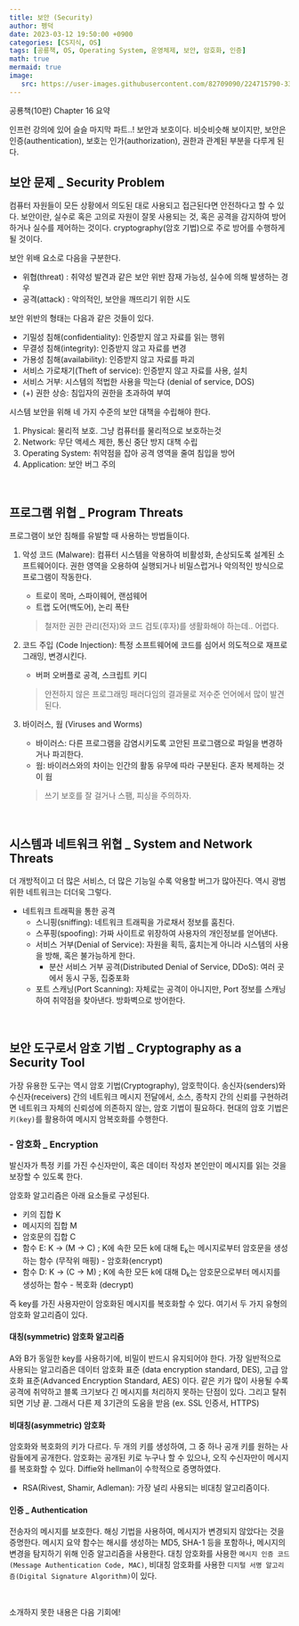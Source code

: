 ```yaml
---
title: 보안 (Security)
author: 펭덕
date: 2023-03-12 19:50:00 +0900
categories: [CS지식, OS]
tags: [공룡책, OS, Operating System, 운영체제, 보안, 암호화, 인증]
math: true
mermaid: true
image:
   src: https://user-images.githubusercontent.com/82709090/224715790-33df1d3b-750a-43c2-ae9f-a2be60689d9b.png
---
```


공룡책(10판) Chapter 16 요약

인프런 강의에 있어 슬슬 마지막 파트..! 보안과 보호이다. 비슷비슷해 보이지만, 보안은 인증(authentication), 보호는 인가(authorization), 권한과 관계된 부분을 다루게 된다.

## 보안 문제 _ Security Problem

컴퓨터 자원들이 모든 상황에서 의도된 대로 사용되고 접근된다면 안전하다고 할 수 있다. 보안이란, 실수로 혹은 고의로 자원이 잘못 사용되는 것, 혹은 공격을 감지하여 방어하거나 실수를 제어하는 것이다. cryptography(암호 기법)으로 주로 방어를 수행하게 될 것이다.

보안 위배 요소로 다음을 구분한다.

- 위협(threat) : 취약성 발견과 같은 보안 위반 잠재 가능성, 실수에 의해 발생하는 경우
- 공격(attack) : 악의적인, 보안을 깨뜨리기 위한 시도

보안 위반의 형태는 다음과 같은 것들이 있다.

- 기밀성 침해(confidentiality): 인증받지 않고 자료를 읽는 행위
- 무결성 침해(integrity): 인증받지 않고 자료를 변경
- 가용성 침해(availability): 인증받지 않고 자료를 파괴
- 서비스 가로채기(Theft of service): 인증받지 않고 자료를 사용, 설치
- 서비스 거부: 시스템의 적법한 사용을 막는다 (denial of service, DOS)
- (+) 권한 상승: 침입자의 권한을 초과하여 부여

시스템 보안을 위해 네 가지 수준의 보안 대책을 수립해야 한다.

1. Physical: 물리적 보호. 그냥 컴퓨터를 물리적으로 보호하는것
2. Network: 무단 액세스 제한, 통신 중단 방지 대책 수립
3. Operating System: 취약점을 잡아 공격 영역을 줄여 침입을 방어
4. Application: 보안 버그 주의

<br>

## 프로그램 위협 _ Program Threats

프로그램이 보안 침해를 유발할 때 사용하는 방법들이다.

1. 악성 코드 (Malware): 컴퓨터 시스템을 악용하여 비활성화, 손상되도록 설계된 소프트웨어이다. 권한 영역을 오용하여 실행되거나 비밀스럽거나 악의적인 방식으로 프로그램이 작동한다.
   - 트로이 목마, 스파이웨어, 랜섬웨어
   - 트랩 도어(백도어), 논리 폭탄
   > 철저한 권한 관리(전자)와 코드 검토(후자)를 생활화해야 하는데.. 어렵다.

2. 코드 주입 (Code Injection): 특정 소프트웨어에 코드를 심어서 의도적으로 재프로그래밍, 변경시킨다.
   - 버퍼 오버플로 공격, 스크립트 키디
   > 안전하지 않은 프로그래밍 패러다임의 결과물로 저수준 언어에서 많이 발견된다. 

3. 바이러스, 웜 (Viruses and Worms)
   - 바이러스: 다른 프로그램을 감염시키도록 고안된 프로그램으로 파일을 변경하거나 파괴한다.
   - 웜: 바이러스와의 차이는 인간의 활동 유무에 따라 구분된다. 혼자 복제하는 것이 웜
   > 쓰기 보호를 잘 걸거나 스팸, 피싱을 주의하자.

<br>

## 시스템과 네트워크 위협 _ System and Network Threats

더 개방적이고 더 많은 서비스, 더 많은 기능일 수록 악용할 버그가 많아진다. 역시 광범위한 네트워크는 더더욱 그렇다.

- 네트워크 트래픽을 통한 공격
   - 스니핑(sniffing): 네트워크 트래픽을 가로채서 정보를 훔친다.
   - 스푸핑(spoofing): 가짜 사이트로 위장하여 사용자의 개인정보를 얻어낸다.
   - 서비스 거부(Denial of Service): 자원을 획득, 훔치는게 아니라 시스템의 사용을 방해, 혹은 불가능하게 한다.
      - 분산 서비스 거부 공격(Distributed Denial of Service, DDoS): 여러 곳에서 동시 구동, 집중포화
   - 포트 스캐닝(Port Scanning): 자체로는 공격이 아니지만, Port 정보를 스캐닝하여 취약점을 찾아낸다. 방화벽으로 방어한다.

<br>

## 보안 도구로서 암호 기법 _ Cryptography as a Security Tool

가장 유용한 도구는 역시 암호 기법(Cryptography), 암호학이다. 송신자(senders)와 수신자(receivers) 간의 네트워크 메시지 전달에서, 소스, 종착지 간의 신뢰를 구현하려면 네트워크 자체의 신뢰성에 의존하지 않는, 암호 기법이 필요하다. 현대의 암호 기법은 `키(key)`를 활용하여 메시지 암복호화를 수행한다.

### - 암호화 _ Encryption

발신자가 특정 키를 가진 수신자만이, 혹은 데이터 작성자 본인만이 메시지를 읽는 것을 보장할 수 있도록 한다.

암호화 알고리즘은 아래 요소들로 구성된다.
- 키의 집합 K
- 메시지의 집합 M
- 암호문의 집합 C
- 함수 E: K -> (M -> C) ; K에 속한 모든 k에 대해 E<sub>k</sub>는 메시지로부터 암호문을 생성하는 함수 (무작위 매핑) - 암호화(encrypt)
- 함수 D: K -> (C -> M) ; K에 속한 모든 k에 대해 D<sub>k</sub>는 암호문으로부터 메시지를 생성하는 함수 - 복호화 (decrypt)

즉 key를 가진 사용자만이 암호화된 메시지를 복호화할 수 있다. 여기서 두 가지 유형의 암호화 알고리즘이 있다.

#### 대칭(symmetric) 암호화 알고리즘

A와 B가 동일한 key를 사용하기에, 비밀이 반드시 유지되어야 한다. 가장 일반적으로 사용되는 알고리즘은 데이터 암호화 표준 (data encryption standard, DES), 고급 암호화 표준(Advanced Encryption Standard, AES) 이다. 같은 키가 많이 사용될 수록 공격에 취약하고 블록 크기보다 긴 메시지를 처리하지 못하는 단점이 있다. 그리고 탈취되면 기냥 끝. 그래서 다른 제 3기관의 도움을 받음 (ex. SSL 인증서, HTTPS)

#### 비대칭(asymmetric) 암호화

암호화와 복호화의 키가 다르다. 두 개의 키를 생성하여, 그 중 하나 공개 키를 원하는 사람들에게 공개한다. 암호화는 공개된 키로 누구나 할 수 있으나, 오직 수신자만이 메시지를 복호화할 수 있다. Diffie와 hellman이 수학적으로 증명하였다.  

- RSA(Rivest, Shamir, Adleman): 가장 널리 사용되는 비대칭 알고리즘이다. 

#### 인증 _ Authentication

전송자의 메시지를 보호한다. 해싱 기법을 사용하여, 메시지가 변경되지 않았다는 것을 증명한다. 메시지 요약 함수는 해시를 생성하는 MD5, SHA-1 등을 포함하나, 메시지의 변경을 탐지하기 위해 인증 알고리즘을 사용한다. 대칭 암호화를 사용한 `메시지 인증 코드(Message Authentication Code, MAC)`, 비대칭 암호화를 사용한 `디지털 서명 알고리즘(Digital Signature Algorithm)`이 있다.

<br>

소개하지 못한 내용은 다음 기회에!
